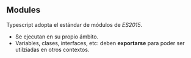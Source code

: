 ## Modules

Typescript adopta el estándar de módulos de _ES2015_.

- Se ejecutan en su propio ámbito.
- Variables, clases, interfaces, etc: deben **exportarse** para poder ser utilziadas en otros contextos.